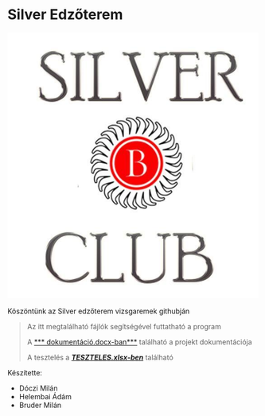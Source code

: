 # Silver Edzőterem
![logo](https://github.com/MilWaxQ/edzoterem/blob/master/public/images/logo.jpg)


Köszöntünk az Silver edzőterem vizsgaremek githubján
> Az itt megtalálható fájlók segítségével futtatható a program
>
> A  [*** dokumentáció.docx-ban***](https://github.com/MilWaxQ/edzoterem/blob/master/dokumentáció.docx) található a projekt dokumentációja
>
> A tesztelés a [***TESZTELES.xlsx-ben***](https://github.com/MilWaxQ/edzoterem/blob/master/TESZTELES.xlsx) található

Készítette: 
- Dóczi Milán 
- Helembai Ádám 
- Bruder Milán
              
